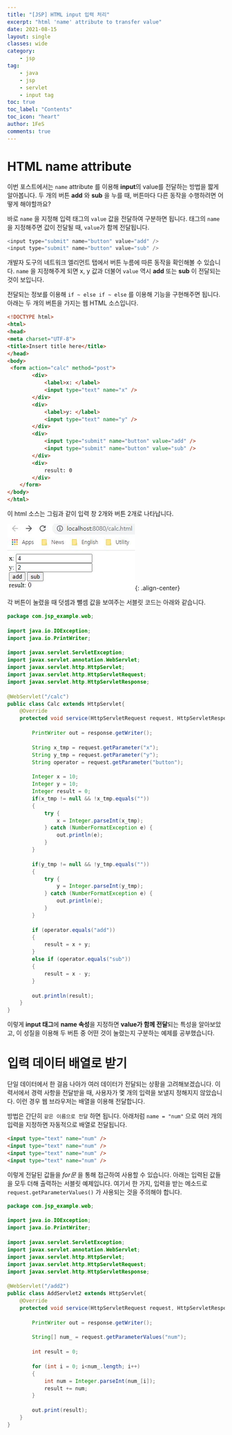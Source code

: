 ```yaml
---
title: "[JSP] HTML input 입력 처리"
excerpt: "html 'name' attribute to transfer value"
date: 2021-08-15
layout: single
classes: wide
category:
    - jsp
tag:
    - java
    - jsp
    - servlet
	- input tag
toc: true
toc_label: "Contents"
toc_icon: "heart"
author: 1FeS
comments: true
---
```


# HTML name attribute

이번 포스트에서는 `name` attribute 를 이용해 **input**의 value를 전달하는 방법을 짧게 알아봅니다. 두 개의 버튼 **add** 와 **sub** 을 누를 때, 버튼마다 다른 동작을 수행하려면 어떻게 해야할까요?

바로 `name` 을 지정해 입력 태그의 `value` 값을 전달하여 구분하면 됩니다. 태그의 `name`을 지정해주면 값이 전달될 때, `value`가 함께 전달됩니다.

```java
<input type="submit" name="button" value="add" />
<input type="submit" name="button" value="sub" />
```

개발자 도구의 네트워크 엘리먼트 탭에서 버튼 누름에 따른 동작을 확인해볼 수 있습니다. `name` 을 지정해주게 되면 x, y 값과 더불어 `value` 역시 **add** 또는 **sub** 이 전달되는 것이 보입니다.

전달되는 정보를 이용해 `if ~ else if ~ else` 를 이용해 기능을 구현해주면 됩니다. 아래는 두 개의 버튼을 가지는 웹 HTML 소스입니다.

```html
<!DOCTYPE html>
<html>
<head>
<meta charset="UTF-8">
<title>Insert title here</title>
</head>
<body>
 <form action="calc" method="post">
		<div>
			<label>x: </label>
			<input type="text" name="x" />
		</div>
		<div>
			<label>y: </label>
			<input type="text" name="y" />
		</div>
		<div>
			<input type="submit" name="button" value="add" />
			<input type="submit" name="button" value="sub" />
		</div>
		<div>
			result: 0
		</div>
	</form>
</body>
</html>
```

이 html 소스는 그림과 같이 입력 창 2개와 버튼 2개로 나타납니다.

![html view](/_img/2021-08-15/html_view.jpg){: .align-center}

각 버튼이 눌렸을 때 덧셈과 뺄셈 값을 보여주는 서블릿 코드는 아래와 같습니다.

```java
package com.jsp_example.web;

import java.io.IOException;
import java.io.PrintWriter;

import javax.servlet.ServletException;
import javax.servlet.annotation.WebServlet;
import javax.servlet.http.HttpServlet;
import javax.servlet.http.HttpServletRequest;
import javax.servlet.http.HttpServletResponse;

@WebServlet("/calc")
public class Calc extends HttpServlet{
	@Override
	protected void service(HttpServletRequest request, HttpServletResponse response) throws ServletException, IOException {
		
		PrintWriter out = response.getWriter();
		
		String x_tmp = request.getParameter("x");
		String y_tmp = request.getParameter("y");
		String operator = request.getParameter("button");
		
		Integer x = 10;
		Integer y = 10;
		Integer result = 0;
		if(x_tmp != null && !x_tmp.equals(""))
		{
			try {
				x = Integer.parseInt(x_tmp);
			} catch (NumberFormatException e) {
				out.println(e);
			}
		}
		
		if(y_tmp != null && !y_tmp.equals(""))
		{
			try {
				y = Integer.parseInt(y_tmp);
			} catch (NumberFormatException e) {
				out.println(e);
			}
		}
		
		if (operator.equals("add"))
		{
			result = x + y;
		}
		else if (operator.equals("sub"))
		{
			result = x - y;
		}
		
		out.println(result);
	}
}
```
이렇게 **input 태그**에 **name 속성**을 지정하면 **value가 함께 전달**되는 특성을 알아보았고, 이 성질을 이용해 두 버튼 중 어떤 것이 눌렸는지 구분하는 예제를 공부했습니다.

# 입력 데이터 배열로 받기

단일 데이터에서 한 걸음 나아가 여러 데이터가 전달되는 상황을 고려해보겠습니다. 이력서에서 경력 사항을 전달받을 때, 사용자가 몇 개의 입력을 보낼지 정해지지 않았습니다. 이런 경우 웹 브라우저는 배열을 이용해 전달합니다.

방법은 간단히 `같은 이름으로 전달` 하면 됩니다. 아래처럼 `name = "num"` 으로 여러 개의 입력을 지정하면 자동적으로 배열로 전달됩니다.

```html
<input type="text" name="num" />
<input type="text" name="num" />
<input type="text" name="num" />
<input type="text" name="num" />
```

이렇게 전달된 값들을 *for문* 을 통해 접근하여 사용할 수 있습니다. 아래는 입력된 값들을 모두 더해 출력하는 서블릿 예제입니다. 여기서 한 가지, 입력을 받는 메소드로 `request.getParameterValues()` 가 사용되는 것을 주의해야 합니다.

```java
package com.jsp_example.web;

import java.io.IOException;
import java.io.PrintWriter;

import javax.servlet.ServletException;
import javax.servlet.annotation.WebServlet;
import javax.servlet.http.HttpServlet;
import javax.servlet.http.HttpServletRequest;
import javax.servlet.http.HttpServletResponse;

@WebServlet("/add2")
public class AddServlet2 extends HttpServlet{
	@Override
	protected void service(HttpServletRequest request, HttpServletResponse response) throws ServletException, IOException {
		
		PrintWriter out = response.getWriter();
		
		String[] num_ = request.getParameterValues("num");
		
		int result = 0;
		
		for (int i = 0; i<num_.length; i++)
		{
			int num = Integer.parseInt(num_[i]);
			result += num;
		}
		
		out.print(result);
	}
}
```